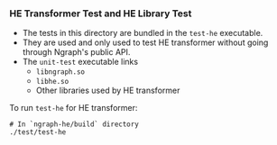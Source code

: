 ### HE Transformer Test and HE Library Test

- The tests in this directory are bundled in the `test-he` executable.
- They are used and only used to test HE transformer without going through Ngraph's public API.
- The `unit-test` executable links
  - `libngraph.so`
  - `libhe.so`
  - Other libraries used by HE transformer

To run `test-he` for HE transformer:

```
# In `ngraph-he/build` directory
./test/test-he
```
